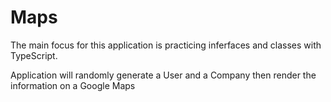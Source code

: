 # Maps

The main focus for this application is practicing inferfaces and classes with TypeScript.

Application will randomly generate a User and a Company then render the information on a Google Maps
